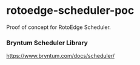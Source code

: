 # rotoedge-scheduler-poc
Proof of concept for RotoEdge Scheduler. 

### Bryntum Scheduler Library
https://www.bryntum.com/docs/scheduler/
